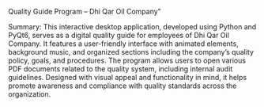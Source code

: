 Quality Guide Program – Dhi Qar Oil Company"

Summary:
This interactive desktop application, developed using Python and PyQt6, serves as a digital quality guide for employees of Dhi Qar Oil Company. It features a user-friendly interface with animated elements, background music, and organized sections including the company’s quality policy, goals, and procedures. The program allows users to open various PDF documents related to the quality system, including internal audit guidelines. Designed with visual appeal and functionality in mind, it helps promote awareness and compliance with quality standards across the organization.
